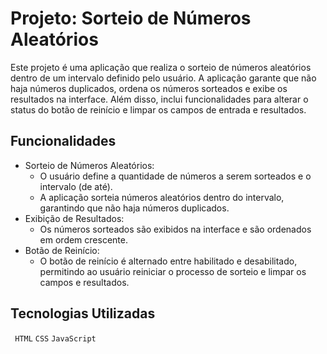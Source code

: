 # Projeto: Sorteio de Números Aleatórios
Este projeto é uma aplicação que realiza o sorteio de números aleatórios dentro de um intervalo definido pelo usuário. A aplicação garante que não haja números duplicados, ordena os números sorteados e exibe os resultados na interface. Além disso, inclui funcionalidades para alterar o status do botão de reinício e limpar os campos de entrada e resultados.

## Funcionalidades
- Sorteio de Números Aleatórios:
   - O usuário define a quantidade de números a serem sorteados e o intervalo (de até).
   - A aplicação sorteia números aleatórios dentro do intervalo, garantindo que não haja números duplicados.
- Exibição de Resultados:
   - Os números sorteados são exibidos na interface e são ordenados em ordem crescente.
- Botão de Reinício:
   - O botão de reinício é alternado entre habilitado e desabilitado, permitindo ao usuário reiniciar o processo de sorteio e limpar os campos e resultados.

## Tecnologias Utilizadas
` HTML`
`CSS`
`JavaScript` 
